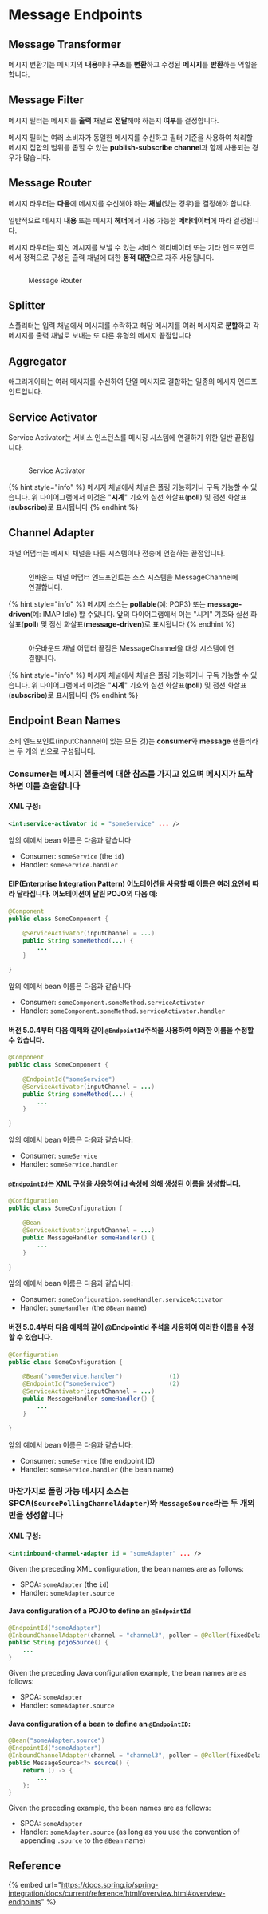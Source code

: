 # Message Endpoints

## Message Transformer

메시지 변환기는 메시지의 **내용**이나 **구조**를 **변환**하고 수정된 **메시지**를 **반환**하는 역할을 합니다.

## **Message Filter**

메시지 필터는 메시지를 **출력** 채널로 **전달**해야 하는지 **여부**를 결정합니다.

메시지 필터는 여러 소비자가 동일한 메시지를 수신하고 필터 기준을 사용하여 처리할 메시지 집합의 범위를 좁힐 수 있는 **publish-subscribe channe**l과 함께 사용되는 경우가 많습니다.

## **Message Router**

메시지 라우터는 **다음**에 메시지를 수신해야 하는 **채널**(있는 경우)을 결정해야 합니다.

일반적으로 메시지 **내용** 또는 메시지 **헤더**에서 사용 가능한 **메타데이터**에 따라 결정됩니다.

메시지 라우터는 회신 메시지를 보낼 수 있는 서비스 액티베이터 또는 기타 엔드포인트에서 정적으로 구성된 출력 채널에 대한 **동적 대안**으로 자주 사용됩니다.

<figure><img src="../../../.gitbook/assets/image (1).png" alt=""><figcaption><p>Message Router</p></figcaption></figure>

## **Splitter**

스플리터는 입력 채널에서 메시지를 수락하고 해당 메시지를 여러 메시지로 **분할**하고 각 메시지를 출력 채널로 보내는 또 다른 유형의 메시지 끝점입니다

## **Aggregator**

애그리게이터는 여러 메시지를 수신하여 단일 메시지로 결합하는 일종의 메시지 엔드포인트입니다.

## **Service Activator**

Service Activator는 서비스 인스턴스를 메시징 시스템에 연결하기 위한 일반 끝점입니다.&#x20;

<figure><img src="../../../.gitbook/assets/image (1) (1).png" alt=""><figcaption><p>Service Activator</p></figcaption></figure>

{% hint style="info" %}
메시지 채널에서 채널은 폴링 가능하거나 구독 가능할 수 있습니다. 위 다이어그램에서 이것은 "**시계**" 기호와 실선 화살표(**poll**) 및 점선 화살표(**subscribe**)로 표시됩니다
{% endhint %}

## **Channel Adapter**

채널 어댑터는 메시지 채널을 다른 시스템이나 전송에 연결하는 끝점입니다.

<figure><img src="../../../.gitbook/assets/image (2).png" alt=""><figcaption><p>인바운드 채널 어댑터 엔드포인트는 소스 시스템을 MessageChannel에 연결합니다.</p></figcaption></figure>



{% hint style="info" %}
메시지 소스는 **pollable**(예: POP3) 또는 **message-driven**(예: IMAP Idle) 할 수있니다. 앞의 다이어그램에서 이는 "시계" 기호와 실선 화살표(**poll**) 및 점선 화살표(**message-driven**)로 표시됩니다
{% endhint %}

<figure><img src="../../../.gitbook/assets/image (3).png" alt=""><figcaption><p>아웃바운드 채널 어댑터 끝점은 MessageChannel을 대상 시스템에 연결합니다.</p></figcaption></figure>

{% hint style="info" %}
메시지 채널에서 채널은 폴링 가능하거나 구독 가능할 수 있습니다. 위 다이어그램에서 이것은 "**시계**" 기호와 실선 화살표(**poll**) 및 점선 화살표(**subscribe**)로 표시됩니다
{% endhint %}

## **Endpoint Bean Names**

소비 엔드포인트(inputChannel이 있는 모든 것)는 **consumer**와 **message** 핸들러라는 두 개의 빈으로 구성됩니다.

### **Consumer**는 메시지 핸들러에 대한 참조를 가지고 있으며 메시지가 도착하면 이를 호출합니다

#### XML 구성:

```xml
<int:service-activator id = "someService" ... />
```

앞의 예에서 bean 이름은 다음과 같습니다

* Consumer: `someService` (the `id`)
* Handler: `someService.handler`

#### EIP(Enterprise Integration Pattern) 어노테이션을 사용할 때 이름은 여러 요인에 따라 달라집니다. 어노테이션이 달린 POJO의 다음 예:

```java
@Component
public class SomeComponent {

    @ServiceActivator(inputChannel = ...)
    public String someMethod(...) {
        ...
    }

}

```

앞의 예에서 bean 이름은 다음과 같습니다

* Consumer: `someComponent.someMethod.serviceActivator`
* Handler: `someComponent.someMethod.serviceActivator.handler`

#### 버전 5.0.4부터 다음 예제와 같이 `@EndpointId`주석을 사용하여 이러한 이름을 수정할 수 있습니다.

```java
@Component
public class SomeComponent {

    @EndpointId("someService")
    @ServiceActivator(inputChannel = ...)
    public String someMethod(...) {
        ...
    }

}
```

앞의 예에서 bean 이름은 다음과 같습니다:

* Consumer: `someService`
* Handler: `someService.handler`

#### `@EndpointId`는 XML 구성을 사용하여 id 속성에 의해 생성된 이름을 생성합니다.

```java
@Configuration
public class SomeConfiguration {

    @Bean
    @ServiceActivator(inputChannel = ...)
    public MessageHandler someHandler() {
        ...
    }

}
```

앞의 예에서 bean 이름은 다음과 같습니다:

* Consumer: `someConfiguration.someHandler.serviceActivator`
* Handler: `someHandler` (the `@Bean` name)

#### 버전 5.0.4부터 다음 예제와 같이 @EndpointId 주석을 사용하여 이러한 이름을 수정할 수 있습니다.

```java
@Configuration
public class SomeConfiguration {

    @Bean("someService.handler")             (1)
    @EndpointId("someService")               (2)
    @ServiceActivator(inputChannel = ...)
    public MessageHandler someHandler() {
        ...
    }

}
```

앞의 예에서 bean 이름은 다음과 같습니다:

* Consumer: `someService` (the endpoint ID)
* Handler: `someService.handler` (the bean name)

### 마찬가지로 폴링 가능 메시지 소스는 SPCA(`SourcePollingChannelAdapter`)와 `MessageSource`라는 두 개의 빈을 생성합니다

#### XML 구성:

```xml
<int:inbound-channel-adapter id = "someAdapter" ... />
```

Given the preceding XML configuration, the bean names are as follows:

* SPCA: `someAdapter` (the `id`)
* Handler: `someAdapter.source`

#### Java configuration of a POJO to define an `@EndpointId`

```java
@EndpointId("someAdapter")
@InboundChannelAdapter(channel = "channel3", poller = @Poller(fixedDelay = "5000"))
public String pojoSource() {
    ...
}
```

Given the preceding Java configuration example, the bean names are as follows:

* SPCA: `someAdapter`
* Handler: `someAdapter.source`

#### Java configuration of a bean to define an `@EndpointID`:

```java
@Bean("someAdapter.source")
@EndpointId("someAdapter")
@InboundChannelAdapter(channel = "channel3", poller = @Poller(fixedDelay = "5000"))
public MessageSource<?> source() {
    return () -> {
        ...
    };
}
```

Given the preceding example, the bean names are as follows:

* SPCA: `someAdapter`
* Handler: `someAdapter.source` (as long as you use the convention of appending `.source` to the `@Bean` name)

## Reference

{% embed url="https://docs.spring.io/spring-integration/docs/current/reference/html/overview.html#overview-endpoints" %}
